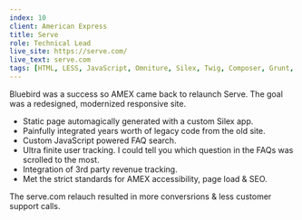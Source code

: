 ```yaml
---
index: 10
client: American Express
title: Serve
role: Technical Lead
live_site: https://serve.com/
live_text: serve.com
tags: [HTML, LESS, JavaScript, Omniture, Silex, Twig, Composer, Grunt, Bower, PhantomJS]
---
```

Bluebird was a success so AMEX came back to relaunch Serve. The goal was a redesigned, modernized responsive site.

* Static page automagically generated with a custom Silex app.
* Painfully integrated years worth of legacy code from the old site.
* Custom JavaScript powered FAQ search.
* Ultra finite user tracking. I could tell you which question in the FAQs was scrolled to the most.
* Integration of 3rd party revenue tracking.
* Met the strict standards for AMEX accessibility, page load & SEO.

The serve.com relauch resulted in more conversrions & less customer support calls.
